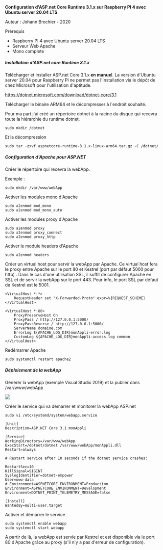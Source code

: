 **Configuration d'ASP.net Core Runtime 3.1.x sur Raspberry PI 4 avec Ubuntu server 20.04 LTS**

Auteur : Johann Brochier - 2020

Prérequis

* Raspberry PI 4 avec Ubuntu server 20.04 LTS
* Serveur Web Apache 
* Mono complete

##### Installation d'ASP.net core Runtime 3.1.x

Télécharger et installer ASP.net Core 3.1.x **en manuel**. La version d'Ubuntu server 20.04 pour Raspberry Pi ne permet pas l'installation via le dépôt de chez Microsoft pour l'utilisation d'aptitude.

https://dotnet.microsoft.com/download/dotnet-core/3.1

Télécharger le binaire ARM64 et le décompresser à l'endroit souhaité.

Pour ma part j'ai créé un répertoire dotnet à la racine du disque qui recevra toute la hiérarchie du runtime dotnet.

```
sudo mkdir /dotnet
```

Et la décompression

```
sudo tar -zxvf aspnetcore-runtime-3.1.x-linux-arm64.tar.gz -C /dotnet/
```

##### Configuration d'Apache pour ASP.NET

Créer le répertoire qui recevra la webApp.

Exemple :

```
sudo mkdir /var/www/webApp
```

Activer les modules mono d'Apache

```
sudo a2enmod mod_mono
sudo a2enmod mod_mono_auto
```

Activer les modules proxy d'Apache

```
sudo a2enmod proxy
sudo a2enmod proxy_connect
sudo a2enmod proxy_http
```

Activer le module headers d'Apache

```
sudo a2enmod headers
```

Créer un virtual host pour servir la webApp par Apache. Ce virtual host fera le proxy entre Apache sur le port 80 et Kestrel (port par défaut 5000 pour http) . Dans le cas d'une utilisation SSL, il suffit de configurer Apache en SSL et de servir la webApp sur le port 443. Pour info, le port SSL par défaut de Kestrel est le 5001.

```
<VirtualHost *:*>
    RequestHeader set "X-Forwarded-Proto" expr=%{REQUEST_SCHEME}
</VirtualHost>

<VirtualHost *:80>
    ProxyPreserveHost On
    ProxyPass / http://127.0.0.1:5000/
    ProxyPassReverse / http://127.0.0.1:5000/
    ServerName domaine.com
    ErrorLog ${APACHE_LOG_DIR}monAppli-error.log
    CustomLog ${APACHE_LOG_DIR}monAppli-access.log common
</VirtualHost>
```

Redémarrer Apache

```
sudo systemctl restart apache2
```



##### Déploiement de la webApp

Générer la webApp (exemple Visual Studio 2019) et la publier dans /var/www/webApp

![](.%5Cimages%5Cpubli.png)

Créer le service qui va démarrer et monitorer la webApp ASP.net

```
sudo vi /etc/systemd/system/webapp.service
```

```
[Unit]
Description=ASP.NET Core 3.1 monAppli

[Service]
WorkingDirectory=/var/www/webApp
ExecStart=/dotnet/dotnet /var/www/webApp/monAppli.dll
Restart=always

# Restart service after 10 seconds if the dotnet service crashes:

RestartSec=10
KillSignal=SIGINT
SyslogIdentifier=dotnet-empower
User=www-data
# Environment=ASPNETCORE_ENVIRONMENT=Production
Environment=ASPNETCORE_ENVIRONMENT=Development
Environment=DOTNET_PRINT_TELEMETRY_MESSAGE=false

[Install]
WantedBy=multi-user.target
```

Activer et démarrer le service

```
sudo systemctl enable webapp
sudo systemctl start webapp
```

A partir de là, la webApp est servie par Kestrel et est disponible via le port 80 d'Apache grâce au proxy (s'il n'y a pas d'erreur de configuration).